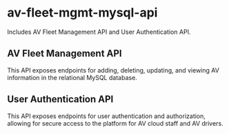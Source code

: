 # av-fleet-mgmt-mysql-api
Includes AV Fleet Management API and User Authentication API.

## AV Fleet Management API
This API exposes endpoints for adding, deleting, updating, and viewing AV information in the relational MySQL database.

## User Authentication API
This API exposes endpoints for user authentication and authorization, allowing for secure access to the platform for AV cloud staff and AV drivers.
